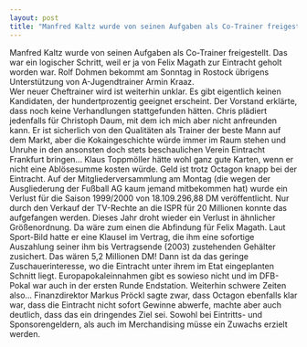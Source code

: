 ```yaml
---
layout: post
title: "Manfred Kaltz wurde von seinen Aufgaben als Co-Trainer freigestellt."
---
```


Manfred Kaltz wurde von seinen Aufgaben als Co-Trainer freigestellt. Das war ein logischer Schritt, weil er ja von Felix Magath zur Eintracht geholt worden war. Rolf Dohmen bekommt am Sonntag in Rostock übrigens Unterstützung von A-Jugendtrainer Armin Kraaz.  
Wer neuer Cheftrainer wird ist weiterhin unklar. Es gibt eigentlich keinen Kandidaten, der hundertprozentig geeignet erscheint. Der Vorstand erklärte, dass noch keine Verhandlungen stattgefunden hätten. Chris plädiert jedenfalls für Christoph Daum, mit dem ich mich aber nicht anfreunden kann. Er ist sicherlich von den Qualitäten als Trainer der beste Mann auf dem Markt, aber die Kokaingeschichte würde immer im Raum stehen und Unruhe in den ansonsten doch stets beschaulichen Verein Eintracht Frankfurt bringen... Klaus Toppmöller hätte wohl ganz gute Karten, wenn er nicht eine Ablösesumme kosten würde. Geld ist trotz Octagon knapp bei der Eintracht. Auf der Mitgliederversammlung am Montag (die wegen der Ausgliederung der Fußball AG kaum jemand mitbekommen hat) wurde ein Verlust für die Saison 1999/2000 von 18.109.296,88 DM veröffentlicht. Nur durch den Verkauf der TV-Rechte an die ISPR für 20 Millionen konnte das aufgefangen werden. Dieses Jahr droht wieder ein Verlust in ähnlicher Größenordnung. Da wäre zum einen die Abfindung für Felix Magath. Laut Sport-Bild hatte er eine Klausel im Vertrag, die ihm eine sofortige Auszahlung seiner ihm bis Vertragsende (2003) zustehenden Gehälter zusichert. Das wären 5,2 Millionen DM! Dann ist da das geringe Zuschauerinteresse, wo die Eintracht unter ihrem im Etat eingeplanten Schnitt liegt. Europapokaleinnahmen gibt es sowieso nicht und im DFB-Pokal war auch in der ersten Runde Endstation. Weiterhin schwere Zeiten also... Finanzdirektor Markus Pröckl sagte zwar, dass Octagon ebenfalls klar war, dass die Eintracht nicht sofort Gewinne abwerfe, machte aber auch deutlich, dass das ein dringendes Ziel sei. Sowohl bei Eintritts- und Sponsorengeldern, als auch im Merchandising müsse ein Zuwachs erzielt werden.
